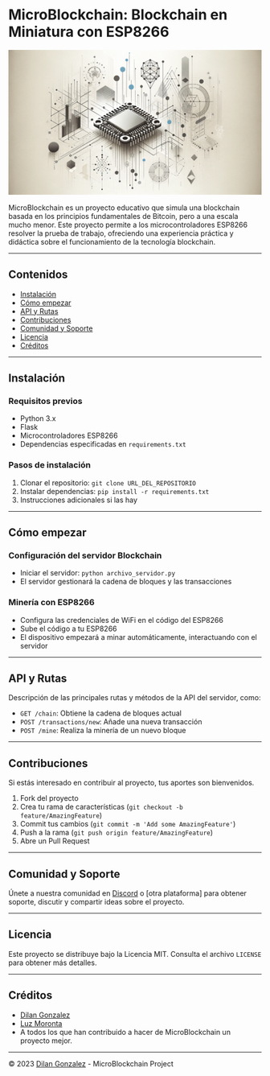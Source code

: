 # MicroBlockchain: Blockchain en Miniatura con ESP8266

[![MicroBlockchain](./Resources/microblockchain.png)](https://github.com/Digovil/microblockchain)

MicroBlockchain es un proyecto educativo que simula una blockchain basada en los principios fundamentales de Bitcoin, pero a una escala mucho menor. Este proyecto permite a los microcontroladores ESP8266 resolver la prueba de trabajo, ofreciendo una experiencia práctica y didáctica sobre el funcionamiento de la tecnología blockchain.

---

## Contenidos
- [Instalación](#instalación)
- [Cómo empezar](#cómo-empezar)
- [API y Rutas](#api-y-rutas)
- [Contribuciones](#contribuciones)
- [Comunidad y Soporte](#comunidad-y-soporte)
- [Licencia](#licencia)
- [Créditos](#créditos)

---

## Instalación

### Requisitos previos
- Python 3.x
- Flask
- Microcontroladores ESP8266
- Dependencias especificadas en `requirements.txt`

### Pasos de instalación
1. Clonar el repositorio: `git clone URL_DEL_REPOSITORIO`
2. Instalar dependencias: `pip install -r requirements.txt`
3. Instrucciones adicionales si las hay

---

## Cómo empezar

### Configuración del servidor Blockchain
- Iniciar el servidor: `python archivo_servidor.py`
- El servidor gestionará la cadena de bloques y las transacciones

### Minería con ESP8266
- Configura las credenciales de WiFi en el código del ESP8266
- Sube el código a tu ESP8266
- El dispositivo empezará a minar automáticamente, interactuando con el servidor

---

## API y Rutas

Descripción de las principales rutas y métodos de la API del servidor, como:
- `GET /chain`: Obtiene la cadena de bloques actual
- `POST /transactions/new`: Añade una nueva transacción
- `POST /mine`: Realiza la minería de un nuevo bloque

---

## Contribuciones

Si estás interesado en contribuir al proyecto, tus aportes son bienvenidos.

1. Fork del proyecto
2. Crea tu rama de características (`git checkout -b feature/AmazingFeature`)
3. Commit tus cambios (`git commit -m 'Add some AmazingFeature'`)
4. Push a la rama (`git push origin feature/AmazingFeature`)
5. Abre un Pull Request

---

## Comunidad y Soporte

Únete a nuestra comunidad en [Discord](LINK_A_DISCORD) o [otra plataforma] para obtener soporte, discutir y compartir ideas sobre el proyecto.

---

## Licencia

Este proyecto se distribuye bajo la Licencia MIT. Consulta el archivo `LICENSE` para obtener más detalles.

---

## Créditos

- [Dilan Gonzalez](https://www.linkedin.com/in/digovil/)
- [Luz Moronta](LINK_PERFIL)
- A todos los que han contribuido a hacer de MicroBlockchain un proyecto mejor.

---

© 2023 [Dilan Gonzalez](https://github.com/Digovil) - MicroBlockchain Project
